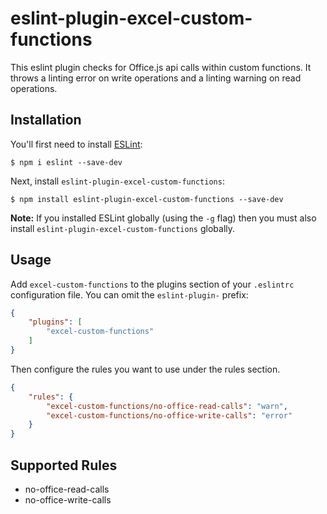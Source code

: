 # eslint-plugin-excel-custom-functions

This eslint plugin checks for Office.js api calls within custom functions. It throws a linting error on write operations and a linting warning on read operations.

## Installation

You'll first need to install [ESLint](http://eslint.org):

```
$ npm i eslint --save-dev
```

Next, install `eslint-plugin-excel-custom-functions`:

```
$ npm install eslint-plugin-excel-custom-functions --save-dev
```

**Note:** If you installed ESLint globally (using the `-g` flag) then you must also install `eslint-plugin-excel-custom-functions` globally.

## Usage

Add `excel-custom-functions` to the plugins section of your `.eslintrc` configuration file. You can omit the `eslint-plugin-` prefix:

```json
{
    "plugins": [
        "excel-custom-functions"
    ]
}
```


Then configure the rules you want to use under the rules section.

```json
{
    "rules": {
        "excel-custom-functions/no-office-read-calls": "warn",
        "excel-custom-functions/no-office-write-calls": "error"
    }
}
```

## Supported Rules

* no-office-read-calls
* no-office-write-calls





